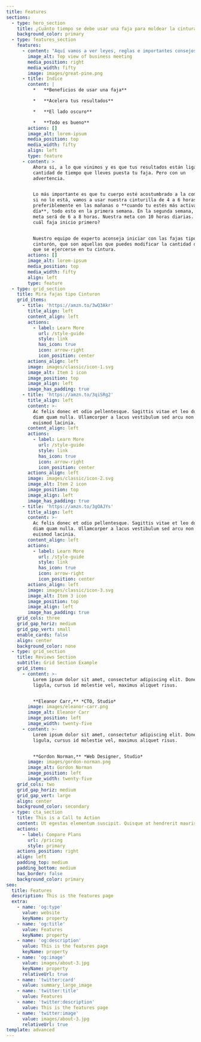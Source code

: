 ```yaml
---
title: Features
sections:
  - type: hero_section
    title: ¿Cuánto tiempo se debe usar una faja para moldear la cintura?
    background_color: primary
  - type: features_section
    features:
      - content: "Aquí vamos a ver leyes, reglas e importantes consejos para que tu faja muestre\_resultados en poco tiempo, de 1 a 3 meses, con sencillos pasos. Además te daré un par de herramientas que fortalecerán tu camino para ese cuerpo deseado.\n\n\nCuando termines esta lectura, vas a tener los tips de toda una experta, criterios para elegir tu faja indicada. Ya es solo cuestión de **tiempo para que esa cintura se vea espectacular!**\n"
        image_alt: Top view of business meeting
        media_position: right
        media_width: fifty
        image: images/great-pine.png
      - title: Indice
        content: |
          *   **Beneficios de usar una faja**

          *   **Acelera tus resultados**

          *   **El lado oscuro**

          *   **Todo es bueno**
        actions: []
        image_alt: lorem-ipsum
        media_position: top
        media_width: fifty
        align: left
        type: feature
      - content: >
          Ahora si, a lo que vinimos y es que tus resultados están ligados a la
          cantidad de tiempo que lleves puesta tu faja. Pero con un
          advertencia. 


          Lo más importante es que tu cuerpo esté acostumbrado a la compresión,
          si no lo está, vamos a usar nuestra cinturilla de 4 a 6 horas diarias,
          preferiblemente en las mañanas o **cuando tu estés más activa en el
          día**, todo esto en la primera semana. En la segunda semana, nuestra
          meta será de 6 a 8 horas. Nuestra meta con 10 horas diarias. Pero, con
          cuál faja inicio primero?


          Nuestro equipo de experto aconseja iniciar con las fajas tipo
          cinturón, que son aquellas que puedes modificar la cantidad de presión
          que se ejercerse en tu cintura.
        actions: []
        image_alt: lorem-ipsum
        media_position: top
        media_width: fifty
        align: left
        type: feature
  - type: grid_section
    title: Mira fajas tipo Cinturon
    grid_items:
      - title: 'https://amzn.to/3wQ3Akr'
        title_align: left
        content_align: left
        actions:
          - label: Learn More
            url: /style-guide
            style: link
            has_icon: true
            icon: arrow-right
            icon_position: center
        actions_align: left
        image: images/classic/icon-1.svg
        image_alt: Item 1 icon
        image_position: top
        image_align: left
        image_has_padding: true
      - title: 'https://amzn.to/3qiSRg2'
        title_align: left
        content: >-
          Ac felis donec et odio pellentesque. Sagittis vitae et leo duis ut
          diam quam nulla. Ullamcorper a lacus vestibulum sed arcu non odio
          euismod lacinia.
        content_align: left
        actions:
          - label: Learn More
            url: /style-guide
            style: link
            has_icon: true
            icon: arrow-right
            icon_position: center
        actions_align: left
        image: images/classic/icon-2.svg
        image_alt: Item 2 icon
        image_position: top
        image_align: left
        image_has_padding: true
      - title: 'https://amzn.to/3gOAJYs'
        title_align: left
        content: >-
          Ac felis donec et odio pellentesque. Sagittis vitae et leo duis ut
          diam quam nulla. Ullamcorper a lacus vestibulum sed arcu non odio
          euismod lacinia.
        content_align: left
        actions:
          - label: Learn More
            url: /style-guide
            style: link
            has_icon: true
            icon: arrow-right
            icon_position: center
        actions_align: left
        image: images/classic/icon-3.svg
        image_alt: Item 3 icon
        image_position: top
        image_align: left
        image_has_padding: true
    grid_cols: three
    grid_gap_horiz: medium
    grid_gap_vert: small
    enable_cards: false
    align: center
    background_color: none
  - type: grid_section
    title: Reviews Section
    subtitle: Grid Section Example
    grid_items:
      - content: >-
          Lorem ipsum dolor sit amet, consectetur adipiscing elit. Donec nisl
          ligula, cursus id molestie vel, maximus aliquet risus.


          **Eleanor Carr,** *CTO, Studio*
        image: images/eleanor-carr.png
        image_alt: Eleanor Carr
        image_position: left
        image_width: twenty-five
      - content: >-
          Lorem ipsum dolor sit amet, consectetur adipiscing elit. Donec nisl
          ligula, cursus id molestie vel, maximus aliquet risus.


          **Gordon Norman,** *Web Designer, Studio*
        image: images/gordon-norman.png
        image_alt: Gordon Norman
        image_position: left
        image_width: twenty-five
    grid_cols: two
    grid_gap_horiz: medium
    grid_gap_vert: large
    align: center
    background_color: secondary
  - type: cta_section
    title: This is a Call to Action
    content: Ut egestas elementum suscipit. Quisque at hendrerit mauris.
    actions:
      - label: Compare Plans
        url: /pricing
        style: primary
    actions_position: right
    align: left
    padding_top: medium
    padding_bottom: medium
    has_border: false
    background_color: primary
seo:
  title: Features
  description: This is the features page
  extra:
    - name: 'og:type'
      value: website
      keyName: property
    - name: 'og:title'
      value: Features
      keyName: property
    - name: 'og:description'
      value: This is the features page
      keyName: property
    - name: 'og:image'
      value: images/about-3.jpg
      keyName: property
      relativeUrl: true
    - name: 'twitter:card'
      value: summary_large_image
    - name: 'twitter:title'
      value: Features
    - name: 'twitter:description'
      value: This is the features page
    - name: 'twitter:image'
      value: images/about-3.jpg
      relativeUrl: true
template: advanced
---
```

